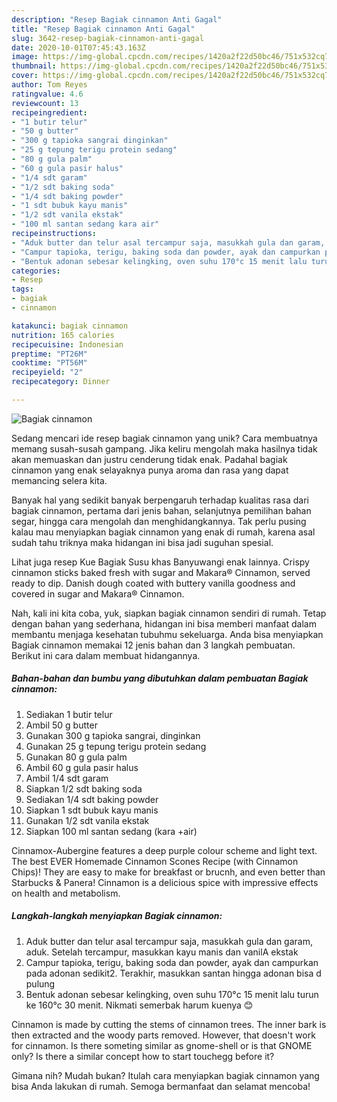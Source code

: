 ```yaml
---
description: "Resep Bagiak cinnamon Anti Gagal"
title: "Resep Bagiak cinnamon Anti Gagal"
slug: 3642-resep-bagiak-cinnamon-anti-gagal
date: 2020-10-01T07:45:43.163Z
image: https://img-global.cpcdn.com/recipes/1420a2f22d50bc46/751x532cq70/bagiak-cinnamon-foto-resep-utama.jpg
thumbnail: https://img-global.cpcdn.com/recipes/1420a2f22d50bc46/751x532cq70/bagiak-cinnamon-foto-resep-utama.jpg
cover: https://img-global.cpcdn.com/recipes/1420a2f22d50bc46/751x532cq70/bagiak-cinnamon-foto-resep-utama.jpg
author: Tom Reyes
ratingvalue: 4.6
reviewcount: 13
recipeingredient:
- "1 butir telur"
- "50 g butter"
- "300 g tapioka sangrai dinginkan"
- "25 g tepung terigu protein sedang"
- "80 g gula palm"
- "60 g gula pasir halus"
- "1/4 sdt garam"
- "1/2 sdt baking soda"
- "1/4 sdt baking powder"
- "1 sdt bubuk kayu manis"
- "1/2 sdt vanila ekstak"
- "100 ml santan sedang kara air"
recipeinstructions:
- "Aduk butter dan telur asal tercampur saja, masukkah gula dan garam, aduk. Setelah tercampur, masukkan kayu manis dan vanilA ekstak"
- "Campur tapioka, terigu, baking soda dan powder, ayak dan campurkan pada adonan sedikit2. Terakhir, masukkan santan hingga adonan bisa d pulung"
- "Bentuk adonan sebesar kelingking, oven suhu 170°c 15 menit lalu turun ke 160°c 30 menit. Nikmati semerbak harum kuenya 😊"
categories:
- Resep
tags:
- bagiak
- cinnamon

katakunci: bagiak cinnamon 
nutrition: 165 calories
recipecuisine: Indonesian
preptime: "PT26M"
cooktime: "PT56M"
recipeyield: "2"
recipecategory: Dinner

---
```



![Bagiak cinnamon](https://img-global.cpcdn.com/recipes/1420a2f22d50bc46/751x532cq70/bagiak-cinnamon-foto-resep-utama.jpg)

Sedang mencari ide resep bagiak cinnamon yang unik? Cara membuatnya memang susah-susah gampang. Jika keliru mengolah maka hasilnya tidak akan memuaskan dan justru cenderung tidak enak. Padahal bagiak cinnamon yang enak selayaknya punya aroma dan rasa yang dapat memancing selera kita.

Banyak hal yang sedikit banyak berpengaruh terhadap kualitas rasa dari bagiak cinnamon, pertama dari jenis bahan, selanjutnya pemilihan bahan segar, hingga cara mengolah dan menghidangkannya. Tak perlu pusing kalau mau menyiapkan bagiak cinnamon yang enak di rumah, karena asal sudah tahu triknya maka hidangan ini bisa jadi suguhan spesial.

Lihat juga resep Kue Bagiak Susu khas Banyuwangi enak lainnya. Crispy cinnamon sticks baked fresh with sugar and Makara® Cinnamon, served ready to dip. Danish dough coated with buttery vanilla goodness and covered in sugar and Makara® Cinnamon.


Nah, kali ini kita coba, yuk, siapkan bagiak cinnamon sendiri di rumah. Tetap dengan bahan yang sederhana, hidangan ini bisa memberi manfaat dalam membantu menjaga kesehatan tubuhmu sekeluarga. Anda bisa menyiapkan Bagiak cinnamon memakai 12 jenis bahan dan 3 langkah pembuatan. Berikut ini cara dalam membuat hidangannya.

<!--inarticleads1-->

##### Bahan-bahan dan bumbu yang dibutuhkan dalam pembuatan Bagiak cinnamon:

1. Sediakan 1 butir telur
1. Ambil 50 g butter
1. Gunakan 300 g tapioka sangrai, dinginkan
1. Gunakan 25 g tepung terigu protein sedang
1. Gunakan 80 g gula palm
1. Ambil 60 g gula pasir halus
1. Ambil 1/4 sdt garam
1. Siapkan 1/2 sdt baking soda
1. Sediakan 1/4 sdt baking powder
1. Siapkan 1 sdt bubuk kayu manis
1. Gunakan 1/2 sdt vanila ekstak
1. Siapkan 100 ml santan sedang (kara +air)


Cinnamox-Aubergine features a deep purple colour scheme and light text. The best EVER Homemade Cinnamon Scones Recipe (with Cinnamon Chips)! They are easy to make for breakfast or brucnh, and even better than Starbucks &amp; Panera! Cinnamon is a delicious spice with impressive effects on health and metabolism. 

<!--inarticleads2-->

##### Langkah-langkah menyiapkan Bagiak cinnamon:

1. Aduk butter dan telur asal tercampur saja, masukkah gula dan garam, aduk. Setelah tercampur, masukkan kayu manis dan vanilA ekstak
1. Campur tapioka, terigu, baking soda dan powder, ayak dan campurkan pada adonan sedikit2. Terakhir, masukkan santan hingga adonan bisa d pulung
1. Bentuk adonan sebesar kelingking, oven suhu 170°c 15 menit lalu turun ke 160°c 30 menit. Nikmati semerbak harum kuenya 😊


Cinnamon is made by cutting the stems of cinnamon trees. The inner bark is then extracted and the woody parts removed. However, that doesn&#39;t work for cinnamon. Is there someting similar as gnome-shell or is that GNOME only? Is there a similar concept how to start touchegg before it? 

Gimana nih? Mudah bukan? Itulah cara menyiapkan bagiak cinnamon yang bisa Anda lakukan di rumah. Semoga bermanfaat dan selamat mencoba!

